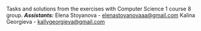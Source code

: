 Tasks and solutions from the exercises with Computer Science 1 course 8 group.
<b><i>Assistants:</i></b>
Elena Stoyanova - elenastoyanovaaa@gmail.com
Kalina Georgieva - kallygeorgieva@gmail.com

